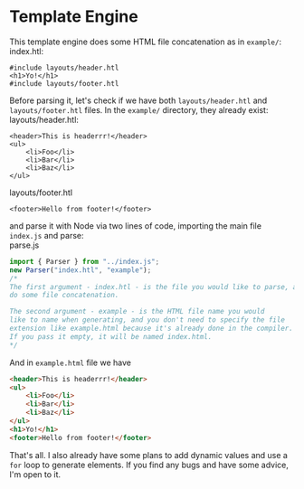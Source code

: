 # Template Engine
This template engine does some HTML file concatenation as in `example/`:<br/>
index.htl:
```
#include layouts/header.htl
<h1>Yo!</h1>
#include layouts/footer.htl
```
Before parsing it, let's check if we have both `layouts/header.htl` and `layouts/footer.htl` files. In the `example/` directory, they already exist:<br>
layouts/header.htl:
```
<header>This is headerrr!</header>
<ul>
    <li>Foo</li>
    <li>Bar</li>
    <li>Baz</li>
</ul>
```
layouts/footer.htl
```
<footer>Hello from footer!</footer>
```

and parse it with Node via two lines of code, importing the main file `index.js` and parse:<br>
parse.js
```js 
import { Parser } from "../index.js";
new Parser("index.htl", "example");
/* 
The first argument - index.htl - is the file you would like to parse, and
do some file concatenation.

The second argument - example - is the HTML file name you would
like to name when generating, and you don't need to specify the file
extension like example.html because it's already done in the compiler. 
If you pass it empty, it will be named index.html.
*/
```
And in `example.html` file we have
```html
<header>This is headerrr!</header>
<ul>
    <li>Foo</li>
    <li>Bar</li>
    <li>Baz</li>
</ul>
<h1>Yo!</h1>
<footer>Hello from footer!</footer>
````
That's all. I also already have some plans to add dynamic values and use a `for` loop to generate elements. If you find any bugs and have some advice, I'm open to it.